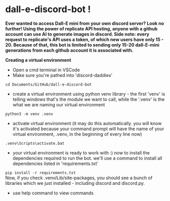 # dall-e-discord-bot !

**Ever wanted to access Dall-E mini from your own discord server? Look no further! Using the power of replicate API hosting, anyone with a github account can use AI to generate images in discord. Side note: every request to replicate's API uses a token, of which new users have only 15 - 20. Because of that, this bot is limited to sending only 15-20 dall-E-mini generations from each github account it is associated with.**

**Creating a virtual environment**
* Open a cmd terminal in VSCode
* Make sure you're pathed into 'discord-daddies'

```cd Documents/GitHub/dall-e-discord-bot```
* create a virtual environment using python venv library - the first 'venv' is telling windows that's the module we want to call, while the '.venv' is the what we are naming our virtual environment

```python3 -m venv .venv```
* activate virtual environment (it may do this automatically. you will know it's activated because your command prompt will have the name of your virtual environment, .venv, in the beginning of every line now)

```.venv\Scripts\activate.bat```
* your virtual environment is ready to work with :) now to install the dependencies required to run the bot. we'll use a command to install all dependencies listed in 'requirements.txt'  

```pip install -r requirements.txt```  
Now, if you check .venv/Lib/site-packages, you should see a bunch of libraries which we just installed - including discord and discord.py.


* use help command to view commands
